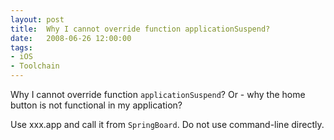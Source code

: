 ```yaml
---
layout: post
title:  Why I cannot override function applicationSuspend?
date:   2008-06-26 12:00:00
tags:
- iOS
- Toolchain
---
```


Why I cannot override function `applicationSuspend`?
Or - why the home button is not functional in my application?

Use xxx.app and call it from `SpringBoard`. Do not use command-line directly.
